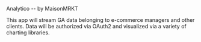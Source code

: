 Analytico
-- by MaisonMRKT

This app will stream GA data belonging to e-commerce managers and other clients. Data will be authorized via OAuth2 and visualized via a variety of charting libraries.
